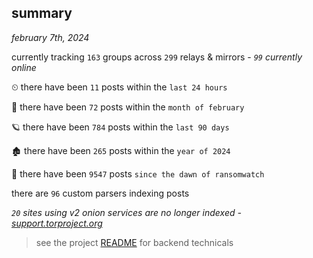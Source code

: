 
## summary
_february 7th, 2024_

currently tracking `163` groups across `299` relays & mirrors - _`99` currently online_

⏲ there have been `11` posts within the `last 24 hours`

🦈 there have been `72` posts within the `month of february`

🪐 there have been `784` posts within the `last 90 days`

🏚 there have been `265` posts within the `year of 2024`

🦕 there have been `9547` posts `since the dawn of ransomwatch`

there are `96` custom parsers indexing posts

_`20` sites using v2 onion services are no longer indexed - [support.torproject.org](https://support.torproject.org/onionservices/v2-deprecation/)_

> see the project [README](https://github.com/joshhighet/ransomwatch#ransomwatch--) for backend technicals
